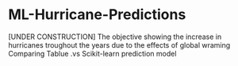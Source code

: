 # ML-Hurricane-Predictions
[UNDER CONSTRUCTION] 
The objective showing the increase in hurricanes troughout the years due to the effects of global wraming
Comparing Tablue .vs Scikit-learn prediction model
